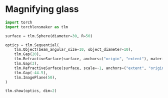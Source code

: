 # Magnifying glass


```python
import torch
import torchlensmaker as tlm

surface = tlm.Sphere(diameter=30, R=50)

optics = tlm.Sequential(
    tlm.Object(beam_angular_size=10, object_diameter=10),
    tlm.Gap(20),
    tlm.RefractiveSurface(surface, anchors=("origin", "extent"), material="BK7-nd"),
    tlm.Gap(3),
    tlm.RefractiveSurface(surface, scale=-1, anchors=("extent", "origin"), material="air"),
    tlm.Gap(-44.5),
    tlm.ImagePlane(50),
)

tlm.show(optics, dim=2)
```


<TLMViewer src="./magnifying_glass_files/magnifying_glass_0.json?url" />

